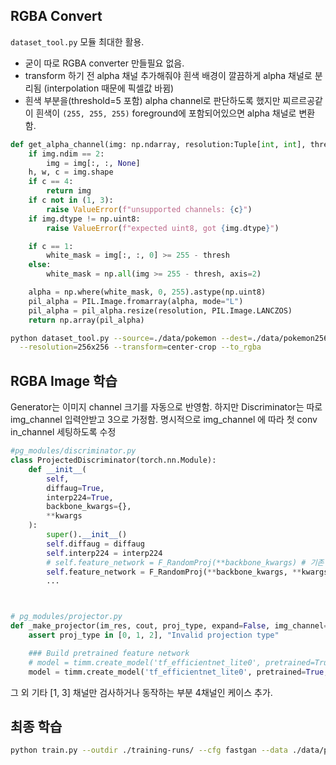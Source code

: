 
## RGBA Convert
`dataset_tool.py` 모듈 최대한 활용.
* 굳이 따로 RGBA converter 만들필요 없음.
* transform 하기 전 alpha 채널 추가해줘야 흰색 배경이 깔끔하게 alpha 채널로 분리됨 (interpolation 때문에 픽셀값 바뀜)
* 흰색 부분을(threshold=5 포함) alpha channel로 판단하도록 했지만 찌르르공같이 흰색이 `(255, 255, 255)` foreground에 포함되어있으면 alpha 채널로 변환함. 

```python
def get_alpha_channel(img: np.ndarray, resolution:Tuple[int, int], thresh: int = 5) -> np.ndarray:
    if img.ndim == 2:
        img = img[:, :, None]
    h, w, c = img.shape
    if c == 4:
        return img
    if c not in (1, 3):
        raise ValueError(f"unsupported channels: {c}")
    if img.dtype != np.uint8:
        raise ValueError(f"expected uint8, got {img.dtype}")

    if c == 1:
        white_mask = img[:, :, 0] >= 255 - thresh
    else:
        white_mask = np.all(img >= 255 - thresh, axis=2)

    alpha = np.where(white_mask, 0, 255).astype(np.uint8)
    pil_alpha = PIL.Image.fromarray(alpha, mode="L")
    pil_alpha = pil_alpha.resize(resolution, PIL.Image.LANCZOS)
    return np.array(pil_alpha)
```


```bash
python dataset_tool.py --source=./data/pokemon --dest=./data/pokemon256.zip \
  --resolution=256x256 --transform=center-crop --to_rgba
```


## RGBA Image 학습
Generator는 이미지 channel 크기를 자동으로 반영함.
하지만 Discriminator는 따로 img_channel 입력안받고 3으로 가정함.
명시적으로 img_channel 에 따라 첫 conv in_channel 세팅하도록 수정

```python
#pg_modules/discriminator.py
class ProjectedDiscriminator(torch.nn.Module):
    def __init__(
        self,
        diffaug=True,
        interp224=True,
        backbone_kwargs={},
        **kwargs
    ):
        super().__init__()
        self.diffaug = diffaug
        self.interp224 = interp224
        # self.feature_network = F_RandomProj(**backbone_kwargs) # 기존 코드
        self.feature_network = F_RandomProj(**backbone_kwargs, **kwargs) # in_channel 정보가 담긴 kwargs 인자로 전달
        ...



# pg_modules/projector.py
def _make_projector(im_res, cout, proj_type, expand=False, img_channel=3):
    assert proj_type in [0, 1, 2], "Invalid projection type"

    ### Build pretrained feature network
    # model = timm.create_model('tf_efficientnet_lite0', pretrained=True) # 기존 코드
    model = timm.create_model('tf_efficientnet_lite0', pretrained=True, in_chans=img_channel)
```

그 외 기타 [1, 3] 채널만 검사하거나 동작하는 부분 4채널인 케이스 추가. 

## 최종 학습
```bash
python train.py --outdir ./training-runs/ --cfg fastgan --data ./data/pokemon_RGBA.zip --gpus 1 --batch 8 --mirror 1 --snap 50 --batch-gpu 8 --kimg 10000
```